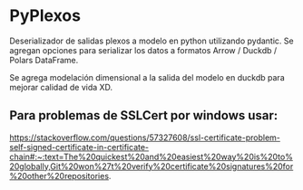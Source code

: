 # PyPlexos

Deserializador de salidas plexos a modelo en python utilizando pydantic. Se agregan opciones para serializar los datos a formatos Arrow / Duckdb / Polars DataFrame.

Se agrega modelación dimensional a la salida del modelo en duckdb para mejorar calidad de vida XD.

## Para problemas de SSLCert por windows usar:
https://stackoverflow.com/questions/57327608/ssl-certificate-problem-self-signed-certificate-in-certificate-chain#:~:text=The%20quickest%20and%20easiest%20way%20is%20to%20globally,Git%20won%27t%20verify%20certificate%20signatures%20for%20other%20repositories.